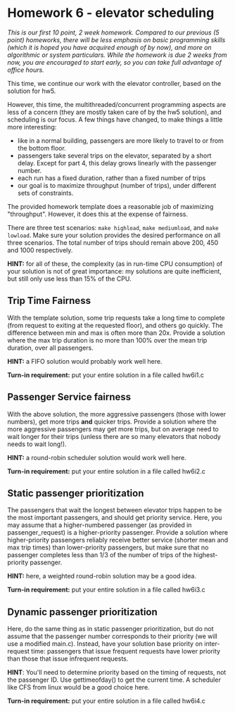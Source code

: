 <div id="patternMainContents"><div class="twikiContentHeader"></div><div class="patternContent"><div class="patternTopic"> <h1><a name="Homework_6_elevator_scheduling"></a> Homework 6 - elevator scheduling </h1>
<p>
<em>This is our first 10 point, 2 week homework. Compared to our previous (5 point) homeworks, there will be less emphasis on basic programming skills (which it is hoped you have acquired enough of by now), and more on algorithmic or system particulars. While the homework is due 2 weeks from now, you are encouraged to start early, so you can take full advantage of office hours.</em>
</p><p>
This time, we continue our work with the elevator controller, based on the solution for hw5. 
</p><p>
However, this time, the multithreaded/concurrent programming aspects are less of a concern (they are mostly taken care of by the hw5 solution), and scheduling is our focus. A few things have changed, to make things a little more interesting:
</p><p> </p><ul>
<li> like in a normal building, passengers are more likely to travel to or from the bottom floor.
</li> <li> passengers take several trips on the elevator, separated by a short delay. Except for part 4, this delay grows linearly with the passenger number. 
</li> <li> each run has a fixed duration, rather than a fixed number of trips
</li> <li> our goal is to maximize throughput (number of trips), under different sets of constraints.
</li></ul> 
The provided homework template does a reasonable job of maximizing "throughput". However, it does this at the expense of fairness.
<p>
There are three test scenarios: <code>make highload</code>, <code>make mediumload</code>, and <code>make lowload</code>. Make sure your solution provides the desired performance on all three scenarios. The total number of trips should remain above 200, 450 and 1000 respectively.
</p><p>
<strong>HINT:</strong> for all of these, the complexity (as in run-time CPU consumption) of your solution is not of great importance: my solutions are quite inefficient, but still only use less than 15% of the CPU.
</p><p>
</p><h2><a name="Trip_Time_Fairness"></a> Trip Time Fairness </h2>
<p>
With the template solution, some trip requests take a long time to complete (from request to exiting at the requested floor), and others go quickly. The difference between min and max is often more than 20x. Provide a solution where the max trip duration is no more than 100% over the mean trip duration, over all passengers.
</p><p>
<strong>HINT:</strong> a FIFO solution would probably work well here.
</p><p>
<strong>Turn-in requirement:</strong> put your entire solution in a file called hw6i1.c
</p><p>
</p><h2><a name="Passenger_Service_fairness"></a> Passenger Service fairness </h2>
<p>
With the above solution, the more aggressive passengers (those with lower numbers), get more trips <strong>and</strong> quicker trips. Provide a solution where the more aggressive passengers may get more trips, but on average need to wait longer for their trips (unless there are so many elevators that nobody needs to wait long!).
</p><p>
<strong>HINT:</strong> a round-robin scheduler solution would work well here.
</p><p>
<strong>Turn-in requirement:</strong> put your entire solution in a file called hw6i2.c
</p><p>
</p><h2><a name="Static_passenger_prioritization"></a> Static passenger prioritization </h2>
<p>
The passengers that wait the longest between elevator trips happen to be the most important passengers, and should get priority service. Here, you may assume that a higher-numbered passenger (as provided in passenger_request) is a higher-priority passenger. Provide a solution where higher-priority passengers reliably receive better service (shorter mean and max trip times) than lower-priority passengers, but make sure that no passenger completes less than 1/3 of the number of trips of the highest-priority passenger.
</p><p>
<strong>HINT:</strong> here, a weighted round-robin solution may be a good idea.
</p><p>
<strong>Turn-in requirement:</strong> put your entire solution in a file called hw6i3.c
</p><p>
</p><h2><a name="Dynamic_passenger_prioritization"></a> Dynamic passenger prioritization </h2>
<p>
Here, do the same thing as in static passenger prioritization, but do not assume that the passenger number corresponds to their priority (we will use a modified main.c). Instead, have your solution base priority on inter-request time: passengers that issue frequent requests have lower priority than those that issue infrequent requests.
</p><p>
<strong>HINT</strong>: You'll need to determine priority based on the timing of requests, not the passenger ID. Use gettimeofday() to get the current time. A scheduler like CFS from linux would be a good choice here.
</p><p>
<strong>Turn-in requirement:</strong> put your entire solution in a file called hw6i4.c </p></div><!-- /patternTopic-->
<div class="twikiContentFooter"></div></div><!-- /patternContent-->
<a name="topic-actions"></a><div class="patternTopicActions"><div class="patternTopicAction"><span class="patternActionButtons"></span></div><!--/patternTopicAction--></div><!--/patternTopicActions-->
</div>